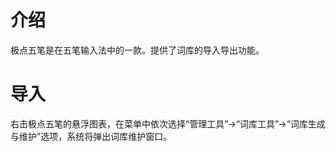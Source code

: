 # 介绍 #

极点五笔是在五笔输入法中的一款。提供了词库的导入导出功能。


# 导入 #

右击极点五笔的悬浮图表，在菜单中依次选择“管理工具”->“词库工具”->“词库生成与维护”选项，系统将弹出词库维护窗口。

